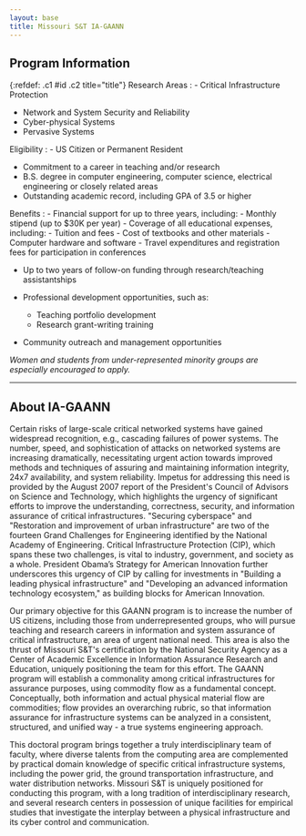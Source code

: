 ```yaml
---
layout: base
title: Missouri S&T IA-GAANN
---
```


Program Information
-------------------

{:refdef: .c1 #id .c2 title="title"}
Research Areas
: - Critical Infrastructure Protection
  - Network and System Security and Reliability
  - Cyber-physical Systems
  - Pervasive Systems

Eligibility
: - US Citizen or Permanent Resident
  - Commitment to a career in teaching and/or research
  - B.S. degree in computer engineering, computer science,
    electrical engineering or closely related areas
  - Outstanding academic record, including GPA of 3.5 or higher

Benefits
: - Financial support for up to three years, including:
    - Monthly stipend (up to \$30K per year)
    - Coverage of all educational expenses, including:
      - Tuition and fees
      - Cost of textbooks and other materials
      - Computer hardware and software
      - Travel expenditures and registration fees for participation in
      conferences

  - Up to two years of follow-on funding through research/teaching
    assistantships
  - Professional development opportunities, such as:
    - Teaching portfolio development
    - Research grant-writing training

  - Community outreach and management opportunities

*Women and students from under-represented minority groups are
especially encouraged to apply.*

* * * * *

About IA-GAANN
--------------

Certain risks of large-scale critical networked systems have gained
widespread recognition, e.g., cascading failures of power systems. The
number, speed, and sophistication of attacks on networked systems are
increasing dramatically, necessitating urgent action towards improved
methods and techniques of assuring and maintaining information
integrity, 24x7 availability, and system reliability. Impetus for
addressing this need is provided by the August 2007 report of the
President's Council of Advisors on Science and Technology, which
highlights the urgency of significant efforts to improve the
understanding, correctness, security, and information assurance of
critical infrastructures. "Securing cyberspace" and "Restoration and
improvement of urban infrastructure" are two of the fourteen Grand
Challenges for Engineering identified by the National Academy of
Engineering. Critical Infrastructure Protection (CIP), which spans these
two challenges, is vital to industry, government, and society as a
whole. President Obama’s Strategy for American Innovation further
underscores this urgency of CIP by calling for investments in "Building
a leading physical infrastructure" and "Developing an advanced
information technology ecosystem," as building blocks for American
Innovation.

Our primary objective for this GAANN program is to increase the number
of US citizens, including those from underrepresented groups, who will
pursue teaching and research careers in information and system assurance
of critical infrastructure, an area of urgent national need. This area
is also the thrust of Missouri S&T's certification by the National
Security Agency as a Center of Academic Excellence in Information
Assurance Research and Education, uniquely positioning the team for this
effort. The GAANN program will establish a commonality among critical
infrastructures for assurance purposes, using commodity flow as a
fundamental concept. Conceptually, both information and actual physical
material flow are commodities; flow provides an overarching rubric, so
that information assurance for infrastructure systems can be analyzed in
a consistent, structured, and unified way - a true systems engineering
approach.

This doctoral program brings together a truly interdisciplinary team of
faculty, where diverse talents from the computing area are complemented
by practical domain knowledge of specific critical infrastructure
systems, including the power grid, the ground transportation
infrastructure, and water distribution networks. Missouri S&T is
uniquely positioned for conducting this program, with a long tradition
of interdisciplinary research, and several research centers in
possession of unique facilities for empirical studies that investigate
the interplay between a physical infrastructure and its cyber control
and communication.
